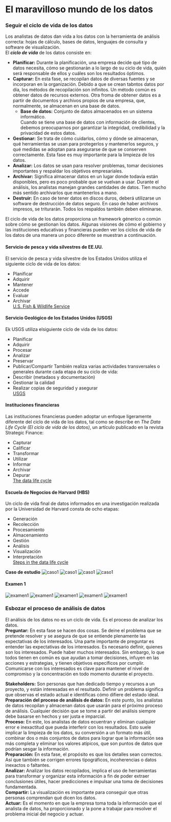 # El maravilloso mundo de los datos  
### Seguir el ciclo de vida de los datos  
Los analistas de datos dan vida a los datos con la herramienta de análisis correcta: hojas de cálculo, bases de datos, lenguajes de consulta y software de visualización.  
El ***ciclo de vida*** de los datos consiste en:
- **Planificar:** Durante la planificación, una empresa decide qué tipo de datos necesita, cómo se gestionarán a lo largo de su ciclo de vida, quién será responsable de ellos y cuáles son los resultados óptimos.
- **Capturar:** En esta fase, se recopilan datos de diversas fuentes y se incorporan en la organización. Debido a que se crean tabntos datos por día, los métodos de recopilación son infinitos. Un método común es obtener datos de recursos externos. Otra froma de obtener datos es a partir de documentos y archivos propios de una empresa, que, normalmente, se almacenan en una base de datos.
  - **Base de datos:** Conjunto de datos almacenados en un sistema informático.  
  Cuando se tiene una base de datos con información de clientes, debemos preocuparnos por garantizar la integridad, credibilidad y la privacidad de estos datos.
- **Gestionar:** Se trata de cómo cuidarlos, cómo y dónde se almacenan, qué herramientas se usan para protegerlos y mantenerlos seguros, y qué medidas se adoptan para asegurarse de que se conserven correctamente. Esta fase es muy importante para la limpieza de los datos.
- **Analizar:** Los datos se usan para resolver problemas, tomar decisiones importantes y respaldar los objetivos empresariales.
- **Archivar:** Significa almacenar datos en un lugar donde todavía están disponibles, pero es poco probable que se vuelvan a usar. Durante el análisis, los analistas manejan grandes cantidades de datos. Tien mucho más sentido archivarlos que mantenerlos a mano.
- **Destruir:** En caso de tener datos en discos duros, deberá utilizarse un software de destrucción de datos seguro. En caso de haber archivos impresos, se triturarán. Todos los respaldos también deben eliminarse.  

El ciclo de vida de los datos proporciona un framework génerico o común sobre cómo se gestionan los datos. Algunas visiones de cómo el gobierno y las instituciones educativas y financieras pueden ver los ciclos de vida de los datos de una manera un poco diferente se muestran a continuación.  
#### Servicio de pesca y vida silvestres de EE.UU.
El servicio de pesca y vida silvestre de los Estados Unidos utiliza el siguiente ciclo de vida de los datos:  
- Planificar
- Adquirir
- Mantener
- Accede
- Evaluar
- Archivar  
[U.S. Fish & Wildlife Service](https://www.fws.gov/data/life-cycle)
#### Servicio Geológico de los Estados Unidos (USGS)  
Ek USGS utiliza elsiguiente ciclo de vida de los datos:  
- Planificar
- Adquirir
- Procesar
- Analizar
- Preservar
- Publicar/Compartir
También realiza varias actividades transversales o generales durante cada etapa de su ciclo de vida:  
- Describir (metadaos y documentación)  
- Gestionar la calidad  
- Realizar copias de seguridad y asegurar   
[USGS](https://www.usgs.gov/data-management/data-lifecycle) 
#### Instituciones financieras  
Las instituciones financieras pueden adoptar un enfoque ligeramente diferente del ciclo de vida de los datos, tal como se describe en *The Data Life Cycle (El ciclo de vida de los datos)*, un artículo publicado en la revista Strategic Finance:
- Capturar
- Calificar
- Transformar
- Utilizar
- Informar
- Archivar
- Depurar  
[The data life cycle](https://sfmagazine.com/post-entry/july-2018-the-data-life-cycle/) 
#### Escuela de Negocios de Harvard (HBS)  
Un ciclo de vida final de datos informados en una investigación realizada por la Universidad de Harvard consta de ocho etapas:  
- Generación
- Recolección
- Procesamiento
- Almacenamiento
- Gestión
- Análisis
- Visualización
- Interpretación  
[Steps in the data life cycle](https://online.hbs.edu/blog/post/data-life-cycle)    

**Caso de estudio**
![caso1](./img/caso1.jpg)
![caso1](./img/caso1_1.jpg)
![caso1](./img/caso1_2.jpg)
![caso1](./img/caso1_3.jpg)  
#### Examen 1  
![examen1](./img/ex1_1.jpg)
![examen1](./img/ex1_2.jpg)
![examen1](./img/ex1_3.jpg)
![examen1](./img/ex1_4.jpg)
![examen1](./img/ex1_5.jpg)
### Esbozar el proceso de análisis de datos  
El análisis de los datos no es un ciclo de vida. Es el proceso de analizar los datos.  
**Preguntar:** En esta fase se hacen dos cosas. Se deine el problema que se pretende resolver y se asegura de que se entiende plenamente las expectativas de los interesados. 
Una parte importante de preguntar es entender las expectativas de los interesados. Es necesario definir, quienes son los interesados. Puede haber muchos interesados. Sin embargo, lo que todos tienen en común es que ayudan a tomar decisiones, infuyen en las acciones y estrategias, y tienen objetivos específicos por cumplir.  
Comunicarse con los interesados es clave para mantener el nivel de compromiso y la concentración en todo momento durante el proyecto.  

**Stakeholders:** Son personas que han dedicado tiempo y recursos a un proyecto, y están interesadas en el resultado.
Definir un problema significa que observas el estado actual e identificas cómo difiere del estado ideal.  
**Preparación del proceso de análisis de datos:** En este punto, los analistas de datos recopilan y almacenan datos que usarán para el próximo proceso de análisis. Cualquier decisión que se tome a partir del análisis siempre debe basarse en hechos y ser justa e imparcial.  
**Proceso:** En este, los analistas de datos ecuentran y eliminan cualquier error e inexactitud que pueda interferir con los resultados. Esto suele implicar la limpieza de los datos, su conversión a un formato más útil, combinar dos o más conjuntos de datos para lograr que la información sea más completa y eliminar los valores atípicos, que son puntos de datos que podrían sesgar la información.  
**Preparación:** En esta fase, el propósito es que los detalles sean correctos. Así que también se corrigen errores tipográficos, incoherencias o datos inexactos o faltantes.  
**Analizar:** Analizar los datos recopilados, implica el uso de herramientas para transformar y organizar esta información a fin de poder extraer conclusiones útiles, hacer predicciones e impulsar una toma de decisiones fundamentada.  
**Compartir:** La visualización es importante para conseguir que otras personas comprendan qué dicen los datos.  
**Actuar:** Es el momento en que la empresa toma toda la información que el analista de datos, ha proporcionado y la pone a trabajar para resolver el problema inicial del negocio y actuar.  
